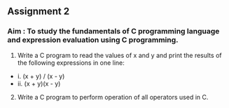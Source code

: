 ## Assignment 2
### Aim : To study the fundamentals of C programming language and expression evaluation using C programming. 

1.	Write a C program to read the values of x and y and print the results of the following expressions in one line:
- i. (x + y) / (x - y)
- ii. (x + y)(x - y)

2.	Write a C program to perform operation of all operators used in C.
